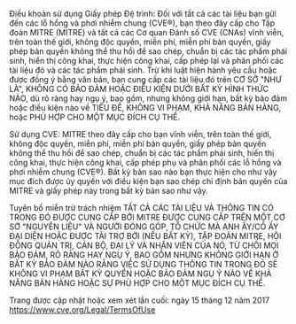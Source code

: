 Điều khoản sử dụng
Giấy phép
Đệ trình: Đối với tất cả các tài liệu bạn gửi đến các lỗ hổng và phơi nhiễm chung (CVE®), bạn
theo đây cấp cho Tập đoàn MITRE (MITRE) và tất cả các Cơ quan Đánh số CVE (CNAs) vĩnh viễn,
trên toàn thế giới, không độc quyền, miễn phí, miễn phí bản quyền, giấy phép bản quyền không thể thu hồi để sao chép, chuẩn bị
các tác phẩm phái sinh, hiển thị công khai, thực hiện công khai, cấp phép lại và phân phối các tài liệu đó và
các tác phẩm phái sinh. Trừ khi luật hiện hành yêu cầu hoặc được đồng ý bằng văn bản, bạn cung cấp các tài liệu đó trên
CƠ SỞ "NHƯ LÀ", KHÔNG CÓ BẢO ĐẢM HOẶC ĐIỀU KIỆN DƯỚI BẤT KỲ HÌNH THỨC NÀO, dù rõ ràng hay ngụ ý,
bao gồm, nhưng không giới hạn, bất kỳ bảo đảm hoặc điều kiện nào về TIÊU ĐỀ, KHÔNG VI PHẠM,
KHẢ NĂNG BÁN HÀNG, hoặc PHÙ HỢP CHO MỘT MỤC ĐÍCH CỤ THỂ.

Sử dụng CVE: MITRE theo đây cấp cho bạn vĩnh viễn, trên toàn thế giới, không độc quyền, miễn phí, miễn phí bản quyền,
giấy phép bản quyền không thể thu hồi để sao chép, chuẩn bị các tác phẩm phái sinh, hiển thị công khai, thực hiện công khai,
cấp phép phụ và phân phối các lỗ hổng và phơi nhiễm chung (CVE®). Bất kỳ bản sao nào bạn thực hiện cho như vậy
mục đích được ủy quyền với điều kiện bạn sao chép chỉ định bản quyền của MITRE và giấy phép này trong bất kỳ
bản sao như vậy.

Tuyên bố miễn trừ trách nhiệm
TẤT CẢ CÁC TÀI LIỆU VÀ THÔNG TIN CÓ TRONG ĐÓ ĐƯỢC CUNG CẤP BỞI MITRE ĐƯỢC CUNG CẤP TRÊN MỘT
CƠ SỞ "NGUYÊN LIỆU" VÀ NGƯỜI ĐÓNG GÓP, TỔ CHỨC MÀ ANH ẤY/CÔ ẤY ĐẠI DIỆN HOẶC ĐƯỢC TÀI TRỢ BỞI (NẾU
BẤT KỲ), TẬP ĐOÀN MITRE, HỘI ĐỒNG QUẢN TRỊ, CÁN BỘ, ĐẠI LÝ VÀ NHÂN VIÊN CỦA NÓ,
TỪ CHỐI MỌI BẢO ĐẢM, RÕ RÀNG HAY NGỤ Ý, BAO GỒM NHƯNG KHÔNG GIỚI HẠN Ở BẤT KỲ BẢO ĐẢM NÀO RẰNG
VIỆC SỬ DỤNG THÔNG TIN TRONG ĐÓ SẼ KHÔNG VI PHẠM BẤT KỲ QUYỀN HOẶC BẢO ĐẢM NGỤ Ý NÀO
VỀ KHẢ NĂNG BÁN HÀNG HOẶC SỰ PHÙ HỢP CHO MỘT MỤC ĐÍCH CỤ THỂ.

Trang được cập nhật hoặc xem xét lần cuối: ngày 15 tháng 12 năm 2017
https://www.cve.org/Legal/TermsOfUse
